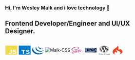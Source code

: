 ### Hi, I'm Wesley Maik and i love technology 👋
## Frontend Developer/Engineer and UI/UX Designer. 
<div style="display: inline_block"><br>
  <img align="center" alt="Maik-Js" height="30" width="40" src="https://raw.githubusercontent.com/devicons/devicon/master/icons/javascript/javascript-plain.svg">
  <img align="center" alt="Maik-CSS" height="30" width="40" src="https://raw.githubusercontent.com/devicons/devicon/master/icons/typescript/typescript-plain.svg">
  <img align="center" alt="Maik-CSS" height="30" width="40" src="https://raw.githubusercontent.com/devicons/devicon/master/icons/jquery/jquery-plain.svg">
  <img align="center" alt="Maik-CSS" height="30" width="40" src="https://raw.githubusercontent.com/simple-icons/simple-icons/develop/assets/readme/nodedotjs-white.svg">
  <img align="center" alt="Maik-CSS" height="30" width="40" src="https://raw.githubusercontent.com/devicons/devicon/master/icons/sass/sass-original.svg">
  <img align="center" alt="Maik-CSS" height="30" width="40" src="https://raw.githubusercontent.com/devicons/devicon/master/icons/php/php-original.svg">
  <img align="center" alt="Maik-CSS" height="30" width="40" src="https://raw.githubusercontent.com/devicons/devicon/master/icons/wordpress/wordpress-original.svg">
  <img align="center" alt="Maik-CSS" height="30" width="40" src="https://raw.githubusercontent.com/devicons/devicon/master/icons/codeigniter/codeigniter-plain.svg">
</div>
